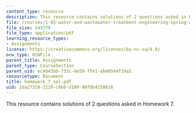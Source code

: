 ```yaml
---
content_type: resource
description: This resource contains solutions of 2 questions asked in Homework 7.
file: /courses/1-85-water-and-wastewater-treatment-engineering-spring-2006/2da273202139c6b6d10990f0b4258618_homework_7_sol.pdf
file_size: 143779
file_type: application/pdf
learning_resource_types:
- Assignments
license: https://creativecommons.org/licenses/by-nc-sa/4.0/
ocw_type: OCWFile
parent_title: Assignments
parent_type: CourseSection
parent_uid: ec4043bb-731c-0e59-ffe1-ab40584f19a2
resourcetype: Document
title: homework_7_sol.pdf
uid: 2da27320-2139-c6b6-d109-90f0b4258618
---
```

This resource contains solutions of 2 questions asked in Homework 7.